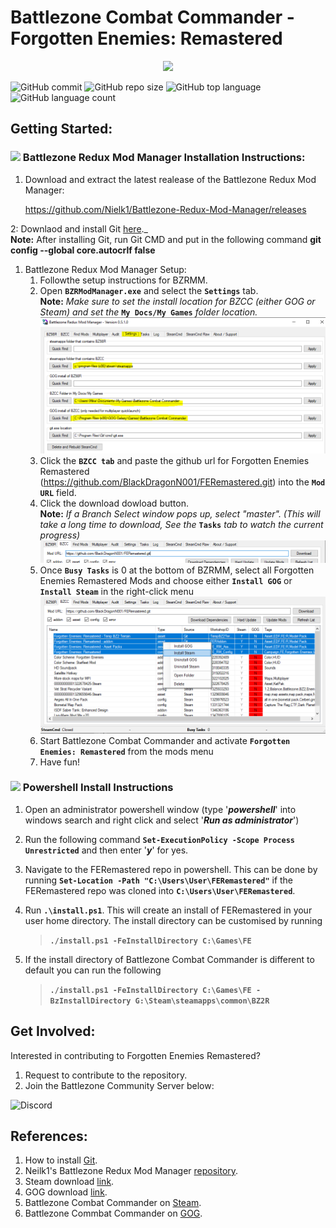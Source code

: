 # Battlezone Combat Commander - Forgotten Enemies: Remastered

<div align = "center">
<img height=425 src = "https://media.moddb.com/images/articles/1/167/166025/auto/poster.jpg">
</div>


![GitHub commit](https://img.shields.io/github/last-commit/BlackDragonN001/FERemastered?style=plastic) 
![GitHub repo size](https://img.shields.io/github/repo-size/BlackDragonN001/FERemastered)
![GitHub top language](https://img.shields.io/github/languages/top/BlackDragonN001/FERemastered) 
![GitHub language count](https://img.shields.io/github/languages/count/BlackDragonN001/FERemastered)

## Getting Started:
### <img src='https://cdn3.emoji.gg/emojis/6174-w98-computer.png' width='20'>  Battlezone Redux Mod Manager Installation Instructions:

1. Download and extract the latest realease of the Battlezone Redux Mod Manager:

	https://github.com/Nielk1/Battlezone-Redux-Mod-Manager/releases
	
2: Downlaod and install Git [here](https://git-scm.com/downloads)._  
	**Note:** After installing Git, run Git CMD and put in the following command **git config --global core.autocrlf false**

1. Battlezone Redux Mod Manager Setup:  
    1. Followthe setup instructions for BZRMM.  
	2. Open **`BZRModManager.exe`** and select the **`Settings`** tab.   
	**Note:** _Make sure to set the install location for BZCC (either GOG or Steam) and set the_ **`My Docs/My Games`** _folder location._ 
	![](docs/BZRMM_Settings.PNG)
	3. Click the **`BZCC tab`** and paste the github url for Forgotten Enemies Remastered (https://github.com/BlackDragonN001/FERemastered.git) into the **`Mod URL`** field.
	4. Click the download dowload button.   
	**Note:** _If a Branch Select window pops up, select "master". (This will take a long time to download, See the_ **`Tasks`** _tab to watch the current progress)_
	![](docs/BZRMM_ModURL.PNG)
	5. Once **`Busy Tasks`** is 0 at the bottom of BZRMM, select all Forgotten Enemies Remastered Mods and choose either **`Install GOG`** or **`Install Steam`** in the right-click menu
	![](docs/BZRMM_Install.PNG)
	6. Start Battlezone Combat Commander and activate **`Forgotten Enemies: Remastered`** from the mods menu
	7. Have fun!

### <img src='https://cdn3.emoji.gg/emojis/3421-powershell.png' width='20'> Powershell Install Instructions

1. Open an administrator powershell window (type '**_powershell_**' into windows search and right click and select '**_Run as administrator_**')

1. Run the following command **`Set-ExecutionPolicy -Scope Process Unrestricted`** and then enter '**_y_**' for yes.

1. Navigate to the FERemastered repo in powershell. This can be done by running **`Set-Location -Path "C:\Users\User\FERemastered"`** if the FERemastered repo was cloned into **`C:\Users\User\FERemastered`**.

1. Run **`.\install.ps1`**. This will create an install of FERemastered in your user home directory.
The install directory can be customised by running 
	> **`./install.ps1 -FeInstallDirectory C:\Games\FE`**
1. If the install directory of Battlezone Combat Commander is different to default you can run the following 
	> **`./install.ps1 -FeInstallDirectory C:\Games\FE -BzInstallDirectory G:\Steam\steamapps\common\BZ2R`**

## Get Involved:
Interested in contributing to Forgotten Enemies Remastered?
1. Request to contribute to the repository.
2. Join the Battlezone Community Server below:   
<div href="https://www.discord.gg/battlezone-271066904284758027">
  <img alt="Discord" title="Discord" src="https://custom-icon-badges.demolab.com/badge/-Battlezone%20Community-7289da?style=for-the-badge&logoColor=white&logo=discord&labelColor=40464a"/>
</div>


## References:
1. How to install [Git](https://git-scm.com/book/en/v2/Getting-Started-Installing-Git).
2. Neilk1's Battlezone Redux Mod Manager [repository](https://github.com/Nielk1/Battlezone-Redux-Mod-Manager).
3. Steam download [link](https://store.steampowered.com/about/).
4. GOG download [link](https://www.gog.com/galaxy).
5. Battlezone Combat Commander on [Steam](https://store.steampowered.com/app/624970/Battlezone_Combat_Commander/).
6. Battlezone Commbat Commander on [GOG](https://www.gog.com/en/game/battlezone_combat_commander).

<!--
![GitHub commit](https://img.shields.io/github/last-commit/BlackDragonN001/FERemastered?style=plastic) 
![GitHub top language](https://img.shields.io/github/languages/top/BlackDragonN001/FERemastered) 
![GitHub repo size](https://img.shields.io/github/repo-size/BlackDragonN001/FERemastered)
![](https://img.shields.io/github/forks/BlackDragonN001/FERemastered?style=social) ![](https://img.shields.io/github/stars/BlackDragonN001/FERemastered?style=social) ![](https://img.shields.io/github/watchers/BlackDragonN001/FERemastered?style=social)
>